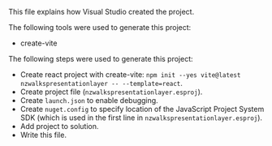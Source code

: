 This file explains how Visual Studio created the project.

The following tools were used to generate this project:
- create-vite

The following steps were used to generate this project:
- Create react project with create-vite: `npm init --yes vite@latest nzwalkspresentationlayer -- --template=react`.
- Create project file (`nzwalkspresentationlayer.esproj`).
- Create `launch.json` to enable debugging.
- Create `nuget.config` to specify location of the JavaScript Project System SDK (which is used in the first line in `nzwalkspresentationlayer.esproj`).
- Add project to solution.
- Write this file.
